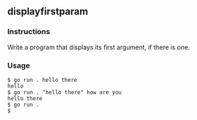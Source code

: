 ## displayfirstparam

### Instructions

Write a program that displays its first argument, if there is one.

### Usage

```console
$ go run . hello there
hello
$ go run . "hello there" how are you
hello there
$ go run .
$
```
